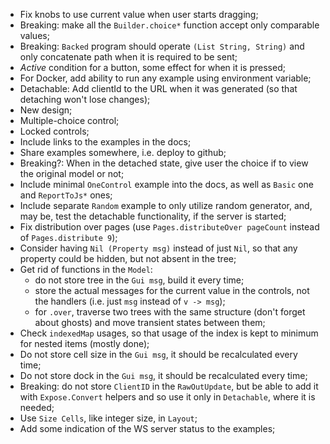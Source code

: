 * Fix knobs to use current value when user starts dragging;
* Breaking: make all the `Builder.choice*` function accept only comparable values;
* Breaking: `Backed` program should operate `(List String, String)` and only concatenate path when it is required to be sent;
* _Active_ condition for a button, some effect for when it is pressed;
* For Docker, add ability to run any example using environment variable;
* Detachable: Add clientId to the URL when it was generated (so that detaching won't lose changes);
* New design;
* Multiple-choice control;
* Locked controls;
* Include links to the examples in the docs;
* Share examples somewhere, i.e. deploy to github;
* Breaking?: When in the detached state, give user the choice if to view the original model or not;
* Include minimal `OneControl` example into the docs, as well as `Basic` one and `ReportToJs*` ones;
* Include separate `Random` example to only utilize random generator, and, may be, test the detachable functionality, if the server is started;
* Fix distribution over pages (use `Pages.distributeOver pageCount` instead of `Pages.distribute 9`);
* Consider having `Nil (Property msg)` instead of just `Nil`, so that any property could be hidden, but not absent in the tree;
* Get rid of functions in the `Model`:
    * do not store tree in the `Gui msg`, build it every time;
    * store the actual messages for the current value in the controls, not the handlers (i.e. just `msg` instead of `v -> msg`);
    * for `.over`, traverse two trees with the same structure (don't forget about ghosts) and move transient states between them;
* Check `indexedMap` usages, so that usage of the index is kept to minimum for nested items (mostly done);
* Do not store cell size in the `Gui msg`, it should be recalculated every time;
* Do not store dock in the `Gui msg`, it should be recalculated every time;
* Breaking: do not store `ClientID` in the `RawOutUpdate`, but be able to add it with `Expose.Convert` helpers and so use it only in `Detachable`, where it is needed;
* Use `Size Cells`, like integer size, in `Layout`;
* Add some indication of the WS server status to the examples;

